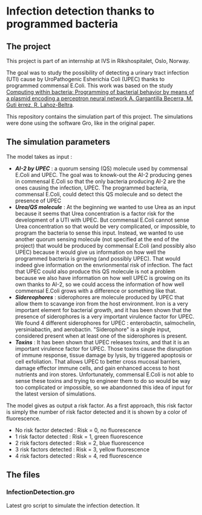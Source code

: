 # Infection detection thanks to programmed bacteria
## The project
This project is part of an internship at IVS in Rikshospitalet, Oslo, Norway. 

The goal was to study the possibility of detecting a urinary tract infection (UTI) cause by UroPathogenic Esherichia Coli (UPEC) thanks to programmed commensal E.Coli. This work was based on the study [Computing within bacteria: Programming of bacterial behavior by means of a plasmid encoding a perceptron neural network A. Gargantilla Becerra, M. Guti ́errez, R. Lahoz-Beltra](https://pubmed.ncbi.nlm.nih.gov/35063580/).

This repository contains the simulation part of this project. The simulations were done using the software Gro, like in the original paper. 

## The simulation parameters
The model takes as input : 

- ***AI-2 by UPEC*** : a quorum sensing (QS) molecule used by commensal E.Coli and UPEC. The goal was to knowk-out the AI-2 producing genes in commensal E.Coli so that the only bacteria producing AI-2 are the ones causing the infection, UPEC. The programmed bacteria, commensal E.Coli, could detect this QS molecule and so detect the presence of UPEC
- ***Urea/QS molecule*** : At the beginning we wanted to use Urea as an input because it seems that Urea concentration is a factor risk for the development of a UTI with UPEC. But commensal E.Coli cannot sense Urea concentration so that would be very complicated, or impossible, to program the bacteria to sense this input. Instead, we wanted to use another quorum sensing molecule (not specified at the end of the project) that would be produced by commensal E.Coli (and possibly also UPEC) because it would give us information on how well the programmed bacteria is growing (and possibly UPEC). That would indeed give information on the envrionmental risk of infection. The fact that UPEC could also produce this QS molecule is not a problem because we also have information on how well UPEC is growing on its own thanks to AI-2, so we could access the information of how well commensal E.Coli grows with a difference or something like that.
- ***Sidereophores*** : siderophores are molecule produced by UPEC that allow them to scavange iron from the host environment. Iron is a very important element for bacterial growth, and it has been shown that the presence of siderophores is a very important virulence factor for UPEC. We found 4 different siderophores for UPEC : enterobactin, salmochelin, yersiniabactin, and aerobactin. "Siderophore" is a single input, considered present when at least one of the siderophores is present.
- ***Toxins*** : It has been shown that UPEC releases toxins, and that it is an important virulence factor for UPEC. Those toxins cause the disruption of immune response, tissue damage by lysis, by triggered apoptosis or cell exfoliation. That allows UPEC to better cross mucosal barriers, damage effector immune cells, and gain enhanced access to host nutrients and iron stores. Unfortunately, commensal E.Coli is not able to sense these toxins and trying to engineer them to do so would be way too complicated or impossible, so we abandonned this idea of input for the latest version of simulations.

The model gives as output a risk factor. As a first approach, this risk factor is simply the number of risk factor detected and it is shown by a color of fluorescence. 
- No risk factor detected : Risk = 0, no fluorescence
- 1 risk factor detected : Risk = 1, green fluorescence
- 2 risk factors detected : Risk = 2, blue fluorescence
- 3 risk factors detected : Risk = 3, yellow fluorescence
- 4 risk factors detected : Risk = 4, red fluorescence

## The files 
### InfectionDetection.gro
Latest gro script to simulate the infection detection. It 
